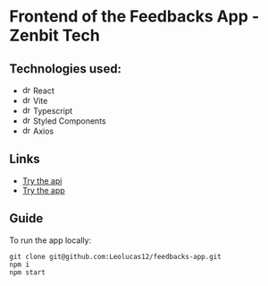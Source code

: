 # Frontend of the Feedbacks App - Zenbit Tech

## Technologies used:

 - <img src="https://cdn.jsdelivr.net/gh/devicons/devicon/icons/react/react-original.svg" alt="drawing" width="15"/> React
  - <img src="https://vitejs.dev/logo.svg" alt="drawing" width="15"/> Vite
 - <img src="https://cdn.jsdelivr.net/gh/devicons/devicon/icons/typescript/typescript-original.svg" alt="drawing" width="15"/> Typescript
 - <img src="https://styled-components.com/logo.png" alt="drawing" height="15"/> Styled Components
 - <img src="https://camo.githubusercontent.com/272811d860f3fab0dd8ff0690e2ca36afbf0c96ad44100b8d42dfdce8511679b/68747470733a2f2f6178696f732d687474702e636f6d2f6173736574732f6c6f676f2e737667" alt="drawing" height="15"/> Axios

## Links

 - [Try the api](https://feedbacks-api-zenbit.herokuapp.com) 
 - [Try the app](https://feedbacks-app-zenbit.herokuapp.com/) 

## Guide
To run the app locally:

    git clone git@github.com:Leolucas12/feedbacks-app.git
    npm i
    npm start


